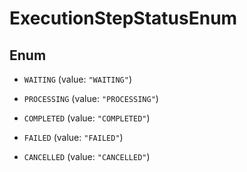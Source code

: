 

# ExecutionStepStatusEnum

## Enum


* `WAITING` (value: `"WAITING"`)

* `PROCESSING` (value: `"PROCESSING"`)

* `COMPLETED` (value: `"COMPLETED"`)

* `FAILED` (value: `"FAILED"`)

* `CANCELLED` (value: `"CANCELLED"`)



